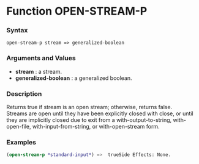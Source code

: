 <!-- Generated on 05/10/2020 by https://github.com/anto2oo/clhs-evolved -->

# Function OPEN-STREAM-P

### Syntax
`open-stream-p stream => generalized-boolean`  


### Arguments and Values
- **stream** : a stream.   
- **generalized-boolean** : a generalized boolean.   


### Description
Returns true if stream is an open stream; otherwise, returns false.  
Streams are open until they have been explicitly closed with close, or until they are implicitly closed due to exit from a with-output-to-string, with-open-file, with-input-from-string, or with-open-stream form.



### Examples
```lisp 
(open-stream-p *standard-input*) =>  trueSide Effects: None.
```
